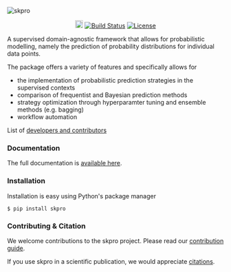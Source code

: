 ![skpro](/docs/_static/logo/logo.png)

<p align="center">
  <a href="https://badge.fury.io/py/skpro"><img src="https://badge.fury.io/py/skpro.svg" alt="PyPI version" height="18"></a>
  <a href="https://travis-ci.org/alan-turing-institute/skpro"><img src="https://travis-ci.org/alan-turing-institute/skpro.svg?branch=master" alt="Build Status"></a>
  <a href="https://opensource.org/licenses/BSD-3-Clause"><img src="https://img.shields.io/badge/License-BSD%203--Clause-blue.svg" alt="License"></a>
</p>

A supervised domain-agnostic framework that allows for probabilistic modelling, namely the prediction of probability distributions for individual data points.

The package offers a variety of features and specifically allows for

- the implementation of probabilistic prediction strategies in the supervised contexts
- comparison of frequentist and Bayesian prediction methods
- strategy optimization through hyperparamter tuning and ensemble methods (e.g. bagging)
- workflow automation

List of [developers and contributors](AUTHORS.rst)

### Documentation

The full documentation is [available here](https://alan-turing-institute.github.io/skpro/).

### Installation

Installation is easy using Python's package manager

    $ pip install skpro

### Contributing & Citation

We welcome contributions to the skpro project. Please read our [contribution guide](/CONTRIBUTING.md).

If you use skpro in a scientific publication, we would appreciate [citations](CITATION.rst).
